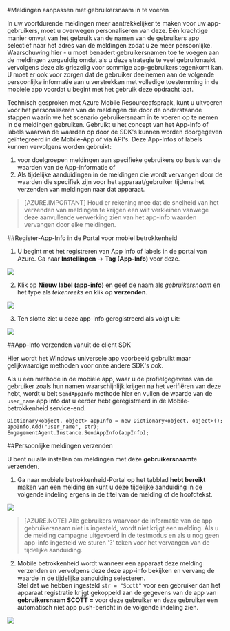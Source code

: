 <properties 
    pageTitle="Gepersonaliseerde melding met Azure Mobile betrokkenheid verzenden" 
    description="Het verzenden van persoonlijke meldingen door gebruikersprofielinformatie op te nemen in de meldingen zoals hun namen"        
    services="mobile-engagement" 
    documentationCenter="mobile" 
    authors="piyushjo" 
    manager="dwrede" 
    editor="" />

<tags 
    ms.service="mobile-engagement" 
    ms.workload="mobile" 
    ms.tgt_pltfrm="all" 
    ms.devlang="na" 
    ms.topic="article" 
    ms.date="08/19/2016" 
    ms.author="piyushjo" />

#<a name="personalize-notifications-by-including-user-name"></a>Meldingen aanpassen met gebruikersnaam in te voeren

In uw voortdurende meldingen meer aantrekkelijker te maken voor uw app-gebruikers, moet u overwegen personaliseren van deze. Eén krachtige manier omvat van het gebruik van de namen van de gebruikers app selectief naar het adres van de meldingen zodat u ze meer persoonlijke. Waarschuwing hier - u moet benadert gebruikersnamen toe te voegen aan de meldingen zorgvuldig omdat als u deze strategie te veel gebruikmaakt vervolgens deze als griezelig voor sommige app-gebruikers tegenkomt kan. U moet er ook voor zorgen dat de gebruiker deelnemen aan de volgende persoonlijke informatie aan u verstrekken met volledige toestemming in de mobiele app voordat u begint met het gebruik deze opdracht laat. 

Technisch gesproken met Azure Mobile Resourceafspraak, kunt u uitvoeren voor het personaliseren van de meldingen die door de onderstaande stappen waarin we het scenario gebruikersnaam in te voeren op te nemen in de meldingen gebruiken. Gebruikt u het concept van het App-Info of labels waarvan de waarden op door de SDK's kunnen worden doorgegeven geïntegreerd in de Mobile-App of via API's. Deze App-Infos of labels kunnen vervolgens worden gebruikt:

1. voor doelgroepen meldingen aan specifieke gebruikers op basis van de waarden van de App-informatie of 
2. Als tijdelijke aanduidingen in de meldingen die wordt vervangen door de waarden die specifiek zijn voor het apparaat/gebruiker tijdens het verzenden van meldingen naar dat apparaat. 

> [AZURE.IMPORTANT] Houd er rekening mee dat de snelheid van het verzenden van meldingen te krijgen een wilt verkleinen vanwege deze aanvullende verwerking zien van het app-info waarden vervangen door elke meldingen. 

##<a name="register-app-info-in-the-mobile-engagement-portal"></a>Register-App-Info in de Portal voor mobiel betrokkenheid

1) U begint met het registreren van App Info of labels in de portal van Azure. Ga naar **Instellingen** -> **Tag (App-Info)** voor deze.  

![][1]  

2) Klik op **Nieuw label (app-info)** en geef de naam als *gebruikersnaam* en het type als *tekenreeks* en klik op **verzenden**. 

![][2]

3) Ten slotte ziet u deze app-info geregistreerd als volgt uit:

![][3]

##<a name="send-app-info-from-the-client-sdk"></a>App-Info verzenden vanuit de client SDK

Hier wordt het Windows universele app voorbeeld gebruikt maar gelijkwaardige methoden voor onze andere SDK's ook. 

Als u een methode in de mobiele app, waar u de profielgegevens van de gebruiker zoals hun namen waarschijnlijk krijgen na het verifiëren van deze hebt, wordt u belt `SendAppInfo` methode hier en vullen de waarde van de `user_name` app info dat u eerder hebt geregistreerd in de Mobile-betrokkenheid service-end. 

    Dictionary<object, object> appInfo = new Dictionary<object, object>();
    appInfo.Add("user_name", str);
    EngagementAgent.Instance.SendAppInfo(appInfo); 

##<a name="send-personalized-notifications"></a>Persoonlijke meldingen verzenden

U bent nu alle instellen om meldingen met deze **gebruikersnaam**te verzenden. 

1) Ga naar mobiele betrokkenheid-Portal op het tabblad **hebt bereikt** maken van een melding en kunt u deze tijdelijke aanduiding in de volgende indeling ergens in de titel van de melding of de hoofdtekst. 

![][4]  

> [AZURE.NOTE] Alle gebruikers waarvoor de informatie van de app gebruikersnaam niet is ingesteld, wordt niet krijgt een melding. Als u de melding campagne uitgevoerd in de testmodus en als u nog geen app-info ingesteld we sturen '?' teken voor het vervangen van de tijdelijke aanduiding. 

2) Mobile betrokkenheid wordt wanneer een apparaat deze melding verzenden en vervolgens deze deze app-info bekijken en vervang de waarde in de tijdelijke aanduiding selecteren.  
Stel dat we hebben ingesteld `str = "Scott"` voor een gebruiker dan het apparaat registratie krijgt gekoppeld aan de gegevens van de app van **gebruikersnaam SCOTT =** voor deze gebruiker en deze gebruiker een automatisch niet app push-bericht in de volgende indeling zien. 

![][5]  

<!-- Images. -->
[1]: ./media/mobile-engagement-send-personalized-notifications/app-info.png
[2]: ./media/mobile-engagement-send-personalized-notifications/create-app-info.png
[3]: ./media/mobile-engagement-send-personalized-notifications/app-info-user-name.png
[4]: ./media/mobile-engagement-send-personalized-notifications/personal-notification.png
[5]: ./media/mobile-engagement-send-personalized-notifications/notification.png


